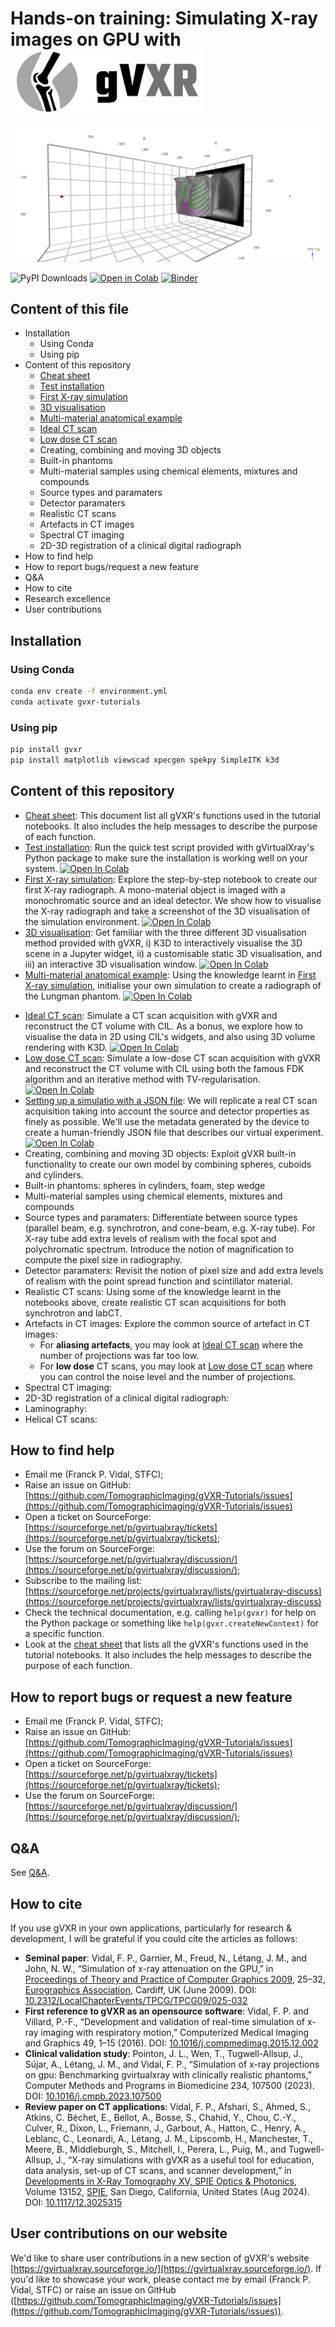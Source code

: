 # Hands-on training: Simulating X-ray images on GPU with ![[gVirtualXray (gVXR)](https://gvirtualxray.sourceforge.io/)](img/Logo-transparent-small.png) 

![Simulated radiograph of the Lungman phantom](notebooks/output_data/lungman/k3d_screenshot.png)

![PyPI Downloads](https://static.pepy.tech/badge/gvxr) [![Open in Colab](https://colab.research.google.com/assets/colab-badge.svg)](http://colab.research.google.com/github/TomographicImaging/gVXR-Tutorials/blob/main)    <!--[![Open in Code Ocean](https://codeocean.com/codeocean-assets/badge/open-in-code-ocean.svg)](https://codeocean.com/capsule/CAPSULE_NUMBER_HERE/tree)--> [![Binder](https://mybinder.org/badge_logo.svg)](https://mybinder.org/v2/gh/TomographicImaging/gVXR-Tutorials/HEAD)

## Content of this file

- Installation
    - Using Conda
    - Using pip
- Content of this repository
    - [Cheat sheet](CHEAT_SHEET.md)
    - [Test installation](notebooks/test_installation.ipynb) 
    - [First X-ray simulation](notebooks/first_xray_simulation.ipynb)
    - [3D visualisation](notebooks/visualisation.ipynb)
    - [Multi-material anatomical example](notebooks/multi_material-lungman_phantom.ipynb)
    <!-- - [Magnification](notebooks/magnification.ipynb) -->
    - [Ideal CT scan](notebooks/multi_material-CT_scan.ipynb)
    - [Low dose CT scan](notebooks/multi_material-CT_scan-low_dose.ipynb)
    - Creating, combining and moving 3D objects
    - Built-in phantoms
    - Multi-material samples using chemical elements, mixtures and compounds
    - Source types and paramaters
    - Detector paramaters
    - Realistic CT scans
    - Artefacts in CT images
    - Spectral CT imaging
    - 2D-3D registration of a clinical digital radiograph
- How to find help
- How to report bugs/request a new feature
- Q&A
- How to cite
- Research excellence
- User contributions
      
## Installation

### Using Conda

```bash
conda env create -f environment.yml
conda activate gvxr-tutorials
```

### Using pip

```bash
pip install gvxr
pip install matplotlib viewscad xpecgen spekpy SimpleITK k3d
```

## Content of this repository

- [Cheat sheet](CHEAT_SHEET.md): This document list all gVXR's functions used in the tutorial notebooks. It also includes the help messages to describe the purpose of each function.
- [Test installation](notebooks/test_installation.ipynb): Run the quick test script provided with gVirtualXray's Python package to make sure the installation is working well on your system. <a href="https://colab.research.google.com/github/TomographicImaging/gVXR-Tutorials/blob/main/notebooks/test_installation.ipynb" target="_parent"><img src="https://colab.research.google.com/assets/colab-badge.svg" alt="Open In Colab"/></a>
- [First X-ray simulation](notebooks/first_xray_simulation.ipynb): Explore the step-by-step notebook to create our first X-ray radiograph. A mono-material object is imaged with a monochromatic source and an ideal detector. We show how to visualise the X-ray radiograph and take a screenshot of the 3D visualisation of the simulation environment. <a href="https://colab.research.google.com/github/TomographicImaging/gVXR-Tutorials/blob/main/notebooks/first_xray_simulation.ipynb" target="_parent"><img src="https://colab.research.google.com/assets/colab-badge.svg" alt="Open In Colab"/></a>
- [3D visualisation](notebooks/visualisation.ipynb): Get familiar with the three different 3D visualisation method provided with gVXR, i) K3D to interactively visualise the 3D scene in a Jupyter widget, ii) a customisable static 3D visualisation, and iii) an interactive 3D visualisation window. <a href="https://colab.research.google.com/github/TomographicImaging/gVXR-Tutorials/blob/main/notebooks/visualisation.ipynb" target="_parent"><img src="https://colab.research.google.com/assets/colab-badge.svg" alt="Open In Colab"/></a>
- [Multi-material anatomical example](notebooks/multi_material-lungman_phantom.ipynb): Using the knowledge learnt in [First X-ray simulation](notebooks/first_xray_simulation.ipynb), initialise your own simulation to create a radiograph of the Lungman phantom. <a href="https://colab.research.google.com/github/TomographicImaging/gVXR-Tutorials/blob/main/notebooks/multi_material-lungman_phantom.ipynb" target="_parent"><img src="https://colab.research.google.com/assets/colab-badge.svg" alt="Open In Colab"/></a>
<!-- - [Magnification](notebooks/magnification.ipynb): ADD TEXT HERE<a href="https://colab.research.google.com/github/TomographicImaging/gVXR-Tutorials/blob/main/notebooks/magnification.ipynb" target="_parent"><img src="https://colab.research.google.com/assets/colab-badge.svg" alt="Open In Colab"/></a> -->
- [Ideal CT scan](notebooks/multi_material-CT_scan.ipynb): Simulate a CT scan acquisition with gVXR and reconstruct the CT volume with CIL. As a bonus, we explore how to visualise the data in 2D using CIL's widgets, and also using 3D volume rendering with K3D. <a href="https://colab.research.google.com/github/TomographicImaging/gVXR-Tutorials/blob/main/notebooks/multi_material-CT_scan.ipynb" target="_parent"><img src="https://colab.research.google.com/assets/colab-badge.svg" alt="Open In Colab"/></a>
- [Low dose CT scan](notebooks/multi_material-CT_scan-low_dose.ipynb): Simulate a low-dose CT scan acquisition with gVXR and reconstruct the CT volume with CIL using both the famous FDK algorithm and an iterative method with TV-regularisation. <a href="https://colab.research.google.com/github/TomographicImaging/gVXR-Tutorials/blob/main/notebooks/multi_material-CT_scan-low_dose.ipynb" target="_parent"><img src="https://colab.research.google.com/assets/colab-badge.svg" alt="Open In Colab"/></a>
- [Setting up a simulatio with a JSON file](notebooks/single_material-reproducing_CT_scan-JSON_file.ipynb): We will replicate a real CT scan acquisition taking into account the source and detector properties as finely as possible. We'll use the metadata generated by the device to create a human-friendly JSON file that describes our virtual experiment. <a href="https://colab.research.google.com/github/TomographicImaging/gVXR-Tutorials/blob/main/notebooks/single_material-reproducing_CT_scan-JSON_file.ipynb" target="_parent"><img src="https://colab.research.google.com/assets/colab-badge.svg" alt="Open In Colab"/></a>
- Creating, combining and moving 3D objects: Exploit gVXR built-in functionality to create our own model by combining spheres, cuboids and cylinders.
- Built-in phantoms: spheres in cylinders, foam, step wedge
- Multi-material samples using chemical elements, mixtures and compounds
- Source types and paramaters: Differentiate between source types (parallel beam, e.g. synchrotron, and cone-beam, e.g. X-ray tube). For X-ray tube add extra levels of realism with the focal spot and polychromatic spectrum. Introduce the notion of magnification to compute the pixel size in radiography.
- Detector paramaters: Revisit the notion of pixel size and add extra levels of realism with the point spread function and scintillator material.
- Realistic CT scans: Using some of the knowledge learnt in the notebooks above, create realistic CT scan acquisitions for both synchrotron and labCT.
- Artefacts in CT images: Explore the common source of artefact in CT images:
    - For **aliasing artefacts**, you may look at [Ideal CT scan](notebooks/multi_material-CT_scan.ipynb) where the number of projections was far too low.
    - For **low dose** CT scans, you may look at [Low dose CT scan](notebooks/multi_material-CT_scan-low_dose.ipynb) where you can control the noise level and the number of projections.
- Spectral CT imaging:
- 2D-3D registration of a clinical digital radiograph:
- Laminography:
- Helical CT scans:


## How to find help

- Email me (Franck P. Vidal, STFC);
- Raise an issue on GitHub: [https://github.com/TomographicImaging/gVXR-Tutorials/issues](https://github.com/TomographicImaging/gVXR-Tutorials/issues)
- Open a ticket on SourceForge: [https://sourceforge.net/p/gvirtualxray/tickets](https://sourceforge.net/p/gvirtualxray/tickets);
- Use the forum on SourceForge: [https://sourceforge.net/p/gvirtualxray/discussion/](https://sourceforge.net/p/gvirtualxray/discussion/);
- Subscribe to the mailing list: [https://sourceforge.net/projects/gvirtualxray/lists/gvirtualxray-discuss](https://sourceforge.net/projects/gvirtualxray/lists/gvirtualxray-discuss)
- Check the technical documentation, e.g. calling `help(gvxr)` for help on the Python package or something like `help(gvxr.createNewContext)` for a specific function.
- Look at the [cheat sheet](CHEAT_SHEET.md) that lists all the gVXR's functions used in the tutorial notebooks. It also includes the help messages to describe the purpose of each function.

## How to report bugs or request a new feature

- Email me (Franck P. Vidal, STFC);
- Raise an issue on GitHub: [https://github.com/TomographicImaging/gVXR-Tutorials/issues](https://github.com/TomographicImaging/gVXR-Tutorials/issues)
- Open a ticket on SourceForge: [https://sourceforge.net/p/gvirtualxray/tickets](https://sourceforge.net/p/gvirtualxray/tickets);
- Use the forum on SourceForge: [https://sourceforge.net/p/gvirtualxray/discussion/](https://sourceforge.net/p/gvirtualxray/discussion/);

## Q&A

See [Q&A](QnA.md).

## How to cite

If you use gVXR in your own applications, particularly for research & development, I will be grateful if you could cite the articles as follows:

- **Seminal paper**: Vidal, F. P., Garnier, M., Freud, N., Létang, J. M., and John, N. W., “Simulation of x-ray attenuation on the GPU,” in [Proceedings of Theory and Practice of Computer Graphics 2009](https://diglib.eg.org/collections/916dfc7f-8278-428f-9ae3-c85aeff29595), 25–32, [Eurographics Association](https://www.eg.org/), Cardiff, UK (June 2009). DOI: [10.2312/LocalChapterEvents/TPCG/TPCG09/025-032](https://doi.org/10.2312/LocalChapterEvents/TPCG/TPCG09/025-032)
- **First reference to gVXR as an opensource software**: Vidal, F. P. and Villard, P.-F., “Development and validation of real-time simulation of x-ray imaging with respiratory motion,” Computerized Medical Imaging and Graphics 49, 1–15 (2016). DOI: [10.1016/j.compmedimag.2015.12.002](https://doi.org/10.1016/j.compmedimag.2015.12.002)
- **Clinical validation study**: Pointon, J. L., Wen, T., Tugwell-Allsup, J., Sújar, A., Létang, J. M., and Vidal, F. P., “Simulation of x-ray projections on gpu: Benchmarking gvirtualxray with clinically realistic phantoms,” Computer Methods and Programs in Biomedicine 234, 107500 (2023). DOI: [10.1016/j.cmpb.2023.107500](https://doi.org/10.1016/j.cmpb.2023.107500)
- **Review paper on CT applications**: Vidal, F. P., Afshari, S., Ahmed, S., Atkins, C. Béchet, E., Bellot, A., Bosse, S., Chahid, Y., Chou, C.-Y., Culver, R., Dixon, L., Friemann, J., Garbout, A., Hatton, C., Henry, A., Leblanc, C., Leonardi, A., Létang, J. M., Lipscomb, H., Manchester, T., Meere, B., Middleburgh, S., Mitchell, I., Perera, L., Puig, M., and Tugwell-Allsup, J., “X-ray simulations with gVXR as a useful tool for education, data analysis, set-up of CT scans, and scanner development,” in [Developments in X-Ray Tomography XV, SPIE Optics & Photonics](https://doi.org/10.1117/12.3025315), Volume 13152, [SPIE](https://spie.org/), San Diego, California, United States (Aug 2024). DOI: [10.1117/12.3025315](https://doi.org/10.1117/12.3025315)

## User contributions on our website

We'd like to share user contributions in a new section of gVXR's website [https://gvirtualxray.sourceforge.io/](https://gvirtualxray.sourceforge.io/). If you'd like to showcase your work, please contact me by email (Franck P. Vidal, STFC) or raise an issue on GitHub ([https://github.com/TomographicImaging/gVXR-Tutorials/issues](https://github.com/TomographicImaging/gVXR-Tutorials/issues)).



<!--
- Session 1
    - [Notebook 0](00-warming-up.ipynb) -- Warming up
        - Log in;
        - Copy the training data;
        - Install the Python packages needed for this course;
        - Check that [gVirtualXray](https://gvirtualxray.sourceforge.io/) is working well;
        - Verify which version of [gVirtualXray](https://gvirtualxray.sourceforge.io/) is installed (software and hardware);
        - How to get help (during and after the training).
    - [Notebook 1](01-Introduction-to-Xray-attenuation.ipynb) -- Introduction to X-ray attenuation and its implementation in [gVirtualXray](https://gvirtualxray.sourceforge.io/)
        - Explain what gVXR is and why it has been developed;
        - Introduce projection X-ray imaging and how X-rays are produced;
        - Understand how X-rays interact with matter;
        - Become familiar with the Beer-Lambert law to compute the attenuation of X-rays by matter;
        - Describe how the Beer-Lambert law is implemented in [gVirtualXray](https://gvirtualxray.sourceforge.io/);
        - Compare images simulated using [gVirtualXray](https://gvirtualxray.sourceforge.io/) with ground truth images.
- Session 2
    - [Notebook 2](02-first_xray_simulation.ipynb) -- First X-ray radiograph simulations
        - Create our first X-ray simulation, step-by-step;
        - Save our X-ray image in a file format that preserves the original dynamic range;
        - Visualise the results with 3 different look-up tables;
        - Visualise the 3D environment.
    - [Notebook 3](03-multi_material_sample.ipynb) -- Multi-material samples
        - Chemical elements
        - Mixtures
        - Compounds
- Session 3
    - [Notebook 4](04-source_parameters.ipynb) -- Source types and paramaters
        - Parallel beam (synchrotron)
        - Cone-beam (X-ray tube)
        - Focal spot
        - Polychromatic spectrum
        - Pixel size, magnification
    - Preview: watch out for new release with photonic noise model
    - [Notebook 5](05-detector_parameters.ipynb) -- Detector paramaters
        - Pixel size (revisited)
        - Point spread function
        - Energy response of the detector
- Session 4
    - [Notebook 6](06-CT_acquisition.ipynb) -- Simulating CT scans
        - Parallel beam
        - Cone beam
        - Monochromatic spectrum
        - Polychromatic spectrum
    - [Notebook 7](07-2D_registration_Xray_radiograph.ipynb) -- Using simulations for image registration
<!--     - [Notebook 8](08-3D_registration_Xray_CT.ipynb) -->
<!--


- 12:30 – Lunch
- 13:30 – Session 3 (1 hour 15 minutes)
    - gVXR: More advanced simulations
            - Polychromatic spectrum  (faut parler de l'influence des kV et mA, de l'utilisation de filtres et du type d'anode (W, Mo, Cu...).)  Pour le 5 et 8, il serait bien de montrer à exposition constante (mAs) l'influence de la taille du pixel.
            - Photonic noise
- 14:45 – Coffee
- 15:15 – Session 4 (1 hour 45 minutes)
    - gVXR: Simulation of tomography acquisition
        1. parallel
        2. cone beam
        3. monochromatic
        4. polychromatic
        5. noisy
        6. noiseless
    - gVXR: Image registration
- 17:00 – End -->
